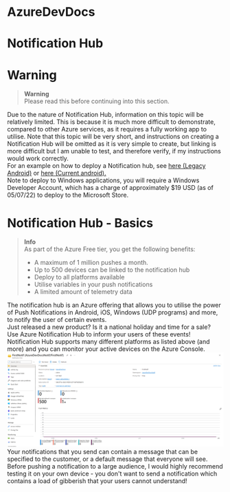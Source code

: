 # AzureDevDocs
# Notification Hub
# Warning
> **Warning**  
> Please read this before continuing into this section.

Due to the nature of Notification Hub, information on this topic will be relatively limited. This is because it is much more difficult to demonstrate, compared to other Azure services, as it requires a fully working app to utilise. Note that this topic will be very short, and instructions on creating a Notification Hub will be omitted as it is very simple to create, but linking is more difficult but I am unable to test, and therefore verify, if my instructions would work correctly.  
For an example on how to deploy a Notification hub, see [here (Legacy Android)](https://docs.microsoft.com/en-gb/azure/notification-hubs/notification-hubs-android-push-notification-google-fcm-get-started) or [here (Current android).](https://docs.microsoft.com/en-gb/azure/notification-hubs/android-sdk)  
Note to deploy to Windows applications, you will require a Windows Developer Account, which has a charge of approximately $19 USD (as of 05/07/22) to deploy to the Microsoft Store.
# Notification Hub - Basics
> **Info**  
> As part of the Azure Free tier, you get the following benefits:
> - A maximum of 1 million pushes a month.
> - Up to 500 devices can be linked to the notification hub
> - Deploy to all platforms available
> - Utilise variables in your push notifications
> - A limited amount of telemetry data 

The notification hub is an Azure offering that allows you to utilise the power of Push Notifications in Android, iOS, Windows (UDP programs) and more, to notify the user of certain events.  
Just released a new product? Is it a national holiday and time for a sale? Use Azure Notification Hub to inform your users of these events!  
Notification Hub supports many different platforms as listed above (and more) and you can monitor your active devices on the Azure Console.  
![Picture of Notification Hub](images/notifhub.png)  
Your notifications that you send can contain a message that can be specified to the customer, or a default message that everyone will see.  
Before pushing a notification to a large audience, I would highly recommend testing it on your own device - you don't want to send a notification which contains a load of gibberish that your users cannot understand!  
